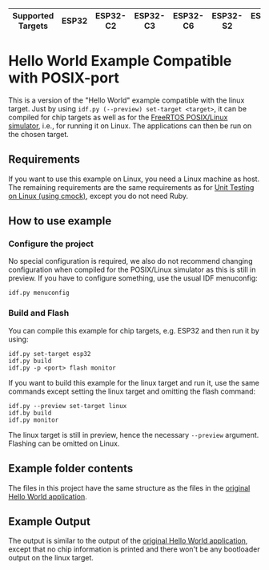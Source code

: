 | Supported Targets | ESP32 | ESP32-C2 | ESP32-C3 | ESP32-C6 | ESP32-S2 | ESP32-S3 | Linux |
| ----------------- | ----- | -------- | -------- | -------- | -------- | -------- | ----- |

# Hello World Example Compatible with POSIX-port

This is a version of the "Hello World" example compatible with the linux target. Just by using `idf.py (--preview) set-target <target>`, it can be compiled for chip targets as well as for the [FreeRTOS POSIX/Linux simulator](https://www.freertos.org/FreeRTOS-simulator-for-Linux.html), i.e., for running it on Linux. The applications can then be run on the chosen target.

## Requirements

If you want to use this example on Linux, you need a Linux machine as host. The remaining requirements are the same requirements as for [Unit Testing on Linux (using cmock)](https://docs.espressif.com/projects/esp-idf/en/stable/esp32/api-guides/linux-host-testing.html#requirements), except you do not need Ruby.

## How to use example

### Configure the project

No special configuration is required, we also do not recommend changing configuration when compiled for the POSIX/Linux simulator as this is still in preview. If you have to configure something, use the usual IDF menuconfig:
```
idf.py menuconfig
```

### Build and Flash

You can compile this example for chip targets, e.g. ESP32 and then run it by using:
```
idf.py set-target esp32
idf.py build
idf.py -p <port> flash monitor
```

If you want to build this example for the linux target and run it, use the same commands except setting the linux target and omitting the flash command:
```
idf.py --preview set-target linux
idf.by build
idf.py monitor
```
The linux target is still in preview, hence the necessary `--preview` argument. Flashing can be omitted on Linux.


## Example folder contents

The files in this project have the same structure as the files in the [original Hello World application](../../../../examples/get-started/hello_world/).

## Example Output

The output is similar to the output of the [original Hello World application](../../../../examples/get-started/hello_world/), except that no chip information is printed and there won't be any bootloader output on the linux target.
